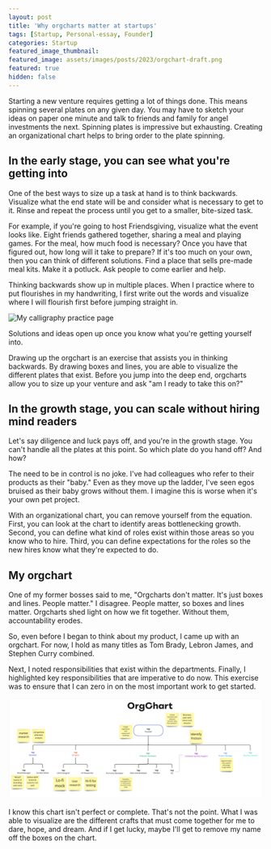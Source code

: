 ```yaml
---
layout: post
title: 'Why orgcharts matter at startups'
tags: [Startup, Personal-essay, Founder]
categories: Startup
featured_image_thumbnail:
featured_image: assets/images/posts/2023/orgchart-draft.png
featured: true
hidden: false
---
```


Starting a new venture requires getting a lot of things done. This means spinning several plates on any given day. You may have to sketch your ideas on paper one minute and talk to friends and family for angel investments the next. Spinning plates is impressive but exhausting. Creating an organizational chart helps to bring order to the plate spinning.

## In the early stage, you can see what you're getting into

One of the best ways to size up a task at hand is to think backwards. Visualize what the end state will be and consider what is necessary to get to it. Rinse and repeat the process until you get to a smaller, bite-sized task.

For example, if you're going to host Friendsgiving, visualize what the event looks like. Eight friends gathered together, sharing a meal and playing games. For the meal, how much food is necessary? Once you have that figured out, how long will it take to prepare? If it's too much on your own, then you can think of different solutions. Find a place that sells pre-made meal kits. Make it a potluck. Ask people to come earlier and help.

Thinking backwards show up in multiple places. When I practice where to put flourishes in my handwriting, I first write out the words and visualize where I will flourish first before jumping straight in.

![My calligraphy practice page](assets/images/posts/2023/ty-calligraphy.jpg)

Solutions and ideas open up once you know what you're getting yourself into.

Drawing up the orgchart is an exercise that assists you in thinking backwards. By drawing boxes and lines, you are able to visualize the different plates that exist. Before you jump into the deep end, orgcharts allow you to size up your venture and ask "am I ready to take this on?"

## In the growth stage, you can scale without hiring mind readers

Let's say diligence and luck pays off, and you're in the growth stage. You can't handle all the plates at this point. So which plate do you hand off? And how?

The need to be in control is no joke. I've had colleagues who refer to their products as their "baby." Even as they move up the ladder, I've seen egos bruised as their baby grows without them. I imagine this is worse when it's your own pet project.

With an organizational chart, you can remove yourself from the equation. First, you can look at the chart to identify areas bottlenecking growth. Second, you can define what kind of roles exist within those areas so you know who to hire. Third, you can define expectations for the roles so the new hires know what they're expected to do.

## My orgchart

One of my former bosses said to me, "Orgcharts don't matter. It's just boxes and lines. People matter." I disagree. People matter, so boxes and lines matter. Orgcharts shed light on how we fit together. Without them, accountability erodes.

So, even before I began to think about my product, I came up with an orgchart. For now, I hold as many titles as Tom Brady, Lebron James, and Stephen Curry combined.

Next, I noted responsibilities that exist within the departments. Finally, I highlighted key responsibilities that are imperative to do now. This exercise was to ensure that I can zero in on the most important work to get started.

![Picture of my OrgChart draft with highlights](assets/images/posts/2023/orgchart-v1.png)

I know this chart isn't perfect or complete. That's not the point. What I was able to visualize are the different crafts that must come together for me to dare, hope, and dream. And if I get lucky, maybe I'll get to remove my name off the boxes on the chart.
